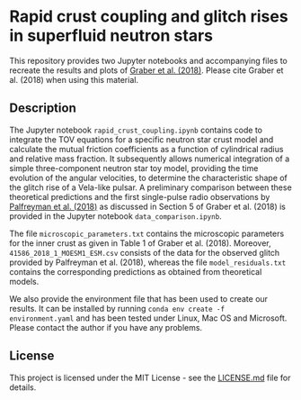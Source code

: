 # Rapid crust coupling and glitch rises in superfluid neutron stars


This repository provides two Jupyter notebooks and accompanying files to recreate the results and plots of [Graber et al. (2018)](http://arxiv.org/abs/1804.02706). Please cite Graber et al. (2018) when using this material.

## Description

The Jupyter notebook `rapid_crust_coupling.ipynb` contains code to integrate the TOV equations for a specific neutron star crust model and calculate the mutual friction coefficients as a function of cylindrical radius and relative mass fraction. It subsequently allows numerical integration of a simple three-component neutron star toy model, providing the time evolution of the angular velocities, to determine the characteristic shape of the glitch rise of a Vela-like pulsar. A preliminary comparison between these theoretical predictions and the first single-pulse radio observations by [Palfreyman et al. (2018)](https://www.nature.com/articles/s41586-018-0001-x) as discussed in Section 5 of Graber et al. (2018) is provided in the Jupyter notebook `data_comparison.ipynb`.

The file `microscopic_parameters.txt` contains the microscopic parameters for the inner crust as given in Table 1 of Graber et al. (2018). Moreover, `41586_2018_1_MOESM1_ESM.csv` consists of the data for the observed glitch provided by Palfreyman et al. (2018), whereas the file `model_residuals.txt` contains the corresponding predictions as obtained from theoretical models.

We also provide the environment file that has been used to create our results. It can be installed by running `conda env create -f environment.yaml`
and has been tested under Linux, Mac OS and Microsoft. Please contact the author if you have any problems.

## License

This project is licensed under the MIT License - see the [LICENSE.md](LICENSE.md) file for details.
